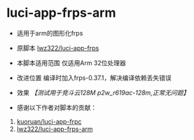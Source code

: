 # luci-app-frps-arm
- 适用于arm的图形化frps

- 原脚本 [lwz322/luci-app-frps](https://github.com/lwz322/luci-app-frps)

- 本脚本适用范围
仅适用Arm 32位处理器

- 改进位置
编译时加入frps-0.37.1，解决编译依赖丢失错误

- 效果
*【测试用于竞斗云128M p2w_r619ac-128m,正常无问题】*

- 感谢以下作者对脚本的贡献：
1. [kuoruan/luci-app-frpc](https://github.com/kuoruan/luci-app-frpc)
1. [lwz322/luci-app-frps-arm](https://github.com/lwz322/luci-app-frps)
